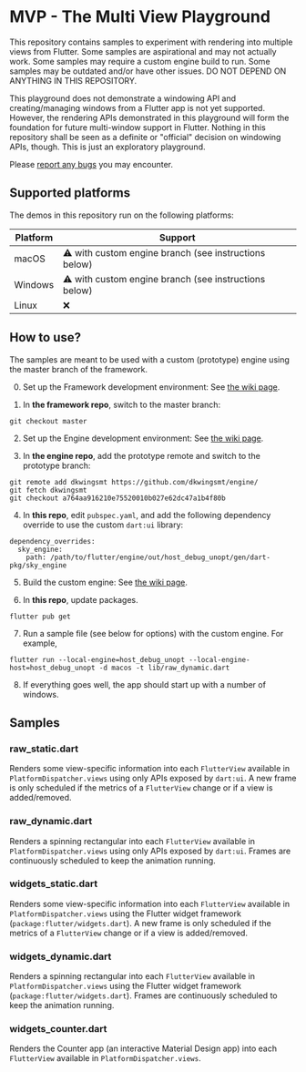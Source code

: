 # MVP - The Multi View Playground

This repository contains samples to experiment with rendering into multiple views from Flutter. Some samples are
aspirational and may not actually work. Some samples may require a custom engine build to run. Some samples may be
outdated and/or have other issues. DO NOT DEPEND ON ANYTHING IN THIS REPOSITORY.

This playground does not demonstrate a windowing API and creating/managing windows from a Flutter app is not yet
supported. However, the rendering APIs demonstrated in this playground will form the foundation for future multi-window
support in Flutter. Nothing in this repository shall be seen as a definite or "official" decision on windowing APIs,
though. This is just an exploratory playground.

Please [report any bugs](https://github.com/flutter/flutter/issues/new?assignees=&labels=a%3A%20multi%20window,team-framework&projects=&template=2_bug.yml)
you may encounter.

## Supported platforms

The demos in this repository run on the following platforms:

| Platform | Support                                               |
|----------|-------------------------------------------------------|
| macOS    | ⚠️ with custom engine branch (see instructions below) |
| Windows  | ⚠️ with custom engine branch (see instructions below) |
| Linux    | ❌                                                    |

## How to use?

The samples are meant to be used with a custom (prototype) engine using the master branch of the framework.

0. Set up the Framework development environment: See [the wiki page](https://github.com/flutter/flutter/wiki/Setting-up-the-Framework-development-environment).

1. In **the framework repo**, switch to the master branch:
```
git checkout master
```

2. Set up the Engine development environment: See [the wiki page](https://github.com/flutter/flutter/wiki/Setting-up-the-Engine-development-environment).

3. In **the engine repo**, add the prototype remote and switch to the prototype branch:
```
git remote add dkwingsmt https://github.com/dkwingsmt/engine/
git fetch dkwingsmt
git checkout a764aa916210e75520010b027e62dc47a1b4f80b
```

4. In **this repo**, edit `pubspec.yaml`, and add the following dependency override to use the custom `dart:ui` library:
```
dependency_overrides:
  sky_engine:
    path: /path/to/flutter/engine/out/host_debug_unopt/gen/dart-pkg/sky_engine
```

5. Build the custom engine: See [the wiki page](https://github.com/flutter/flutter/wiki/Compiling-the-engine#compiling-for-macos-or-linux).

6. In **this repo**, update packages.
```
flutter pub get
```

7. Run a sample file (see below for options) with the custom engine. For example,
```
flutter run --local-engine=host_debug_unopt --local-engine-host=host_debug_unopt -d macos -t lib/raw_dynamic.dart
```

8. If everything goes well, the app should start up with a number of windows.

## Samples

### raw_static.dart

Renders some view-specific information into each `FlutterView` available in `PlatformDispatcher.views` using only APIs
exposed by `dart:ui`. A new frame is only scheduled if the metrics of a `FlutterView` change or if a view is
added/removed.

### raw_dynamic.dart

Renders a spinning rectangular into each `FlutterView` available in `PlatformDispatcher.views` using only APIs exposed
by `dart:ui`. Frames are continuously scheduled to keep the animation running.

### widgets_static.dart

Renders some view-specific information into each `FlutterView` available in `PlatformDispatcher.views` using the Flutter
widget framework (`package:flutter/widgets.dart`). A new frame is only scheduled if the metrics of a `FlutterView`
change or if a view is added/removed.

### widgets_dynamic.dart

Renders a spinning rectangular into each `FlutterView` available in `PlatformDispatcher.views` using the Flutter
widget framework (`package:flutter/widgets.dart`). Frames are continuously scheduled to keep the animation running.

### widgets_counter.dart

Renders the Counter app (an interactive Material Design app) into each `FlutterView` available in
`PlatformDispatcher.views`.
